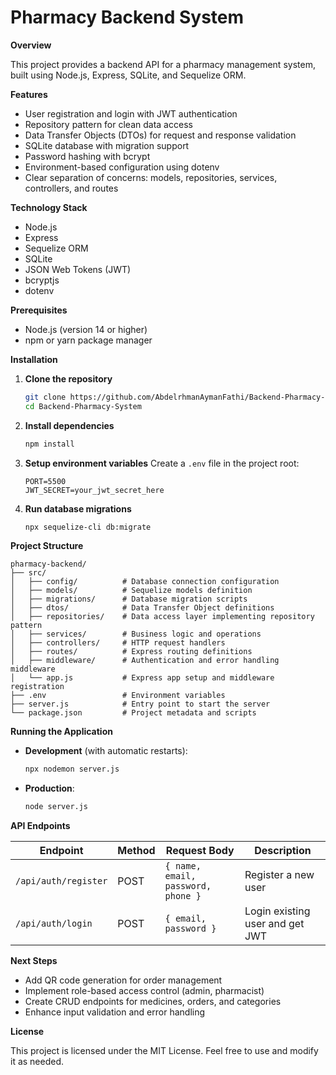 # Pharmacy Backend System

**Overview**

This project provides a backend API for a pharmacy management system, built using Node.js, Express, SQLite, and Sequelize ORM.

**Features**

* User registration and login with JWT authentication
* Repository pattern for clean data access
* Data Transfer Objects (DTOs) for request and response validation
* SQLite database with migration support
* Password hashing with bcrypt
* Environment-based configuration using dotenv
* Clear separation of concerns: models, repositories, services, controllers, and routes

**Technology Stack**

* Node.js
* Express
* Sequelize ORM
* SQLite
* JSON Web Tokens (JWT)
* bcryptjs
* dotenv

**Prerequisites**

* Node.js (version 14 or higher)
* npm or yarn package manager

**Installation**

1. **Clone the repository**

   ```bash
   git clone https://github.com/AbdelrhmanAymanFathi/Backend-Pharmacy-System.git
   cd Backend-Pharmacy-System
   ```
2. **Install dependencies**

   ```bash
   npm install
   ```
3. **Setup environment variables**
   Create a `.env` file in the project root:

   ```env
   PORT=5500
   JWT_SECRET=your_jwt_secret_here
   ```
4. **Run database migrations**

   ```bash
   npx sequelize-cli db:migrate
   ```

**Project Structure**

```
pharmacy-backend/
├── src/
│   ├── config/          # Database connection configuration
│   ├── models/          # Sequelize models definition
│   ├── migrations/      # Database migration scripts
│   ├── dtos/            # Data Transfer Object definitions
│   ├── repositories/    # Data access layer implementing repository pattern
│   ├── services/        # Business logic and operations
│   ├── controllers/     # HTTP request handlers
│   ├── routes/          # Express routing definitions
│   ├── middleware/      # Authentication and error handling middleware
│   └── app.js           # Express app setup and middleware registration
├── .env                 # Environment variables
├── server.js            # Entry point to start the server
└── package.json         # Project metadata and scripts
```

**Running the Application**

* **Development** (with automatic restarts):

  ```bash
  npx nodemon server.js
  ```
* **Production**:

  ```bash
  node server.js
  ```

**API Endpoints**

| Endpoint             | Method | Request Body                       | Description                     |
| -------------------- | ------ | ---------------------------------- | ------------------------------- |
| `/api/auth/register` | POST   | `{ name, email, password, phone }` | Register a new user             |
| `/api/auth/login`    | POST   | `{ email, password }`              | Login existing user and get JWT |

**Next Steps**

* Add QR code generation for order management
* Implement role-based access control (admin, pharmacist)
* Create CRUD endpoints for medicines, orders, and categories
* Enhance input validation and error handling

**License**

This project is licensed under the MIT License. Feel free to use and modify it as needed.
